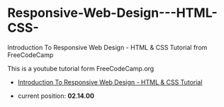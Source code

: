 # Responsive-Web-Design---HTML-CSS-

Introduction To Responsive Web Design - HTML &amp; CSS Tutorial from FreeCodeCamp

This is a youtube tutorial form FreeCodeCamp.org

- [Introduction To Responsive Web Design - HTML & CSS Tutorial](https://www.youtube.com/watch?v=srvUrASNj0s&t=1492s)

- current position: **02.14.00**
